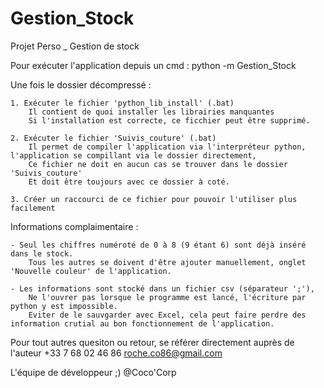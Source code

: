 # Gestion_Stock
Projet Perso _ Gestion de stock

Pour exécuter l'application depuis un cmd : 
      python -m Gestion_Stock

Une fois le dossier décompressé : 

	1. Exécuter le fichier 'python_lib_install' (.bat)
		Il contient de quoi installer les librairies manquantes
		Si l'installation est correcte, ce ficchier peut être supprimé.

	2. Exécuter le fichier 'Suivis_couture' (.bat)
		Il permet de compiler l'application via l'interpréteur python, l'application se compillant via le dossier directement,
		Ce fichier ne doit en aucun cas se trouver dans le dossier 'Suivis_couture'
		Et doit être toujours avec ce dossier à coté.

	3. Créer un raccourci de ce fichier pour pouvoir l'utiliser plus facilement


Informations complaimentaire : 

	- Seul les chiffres numéroté de 0 à 8 (9 étant 6) sont déjà inséré dans le stock.
		Tous les autres se doivent d'être ajouter manuellement, onglet 'Nouvelle couleur' de l'application.

	- Les informations sont stocké dans un fichier csv (séparateur ';'), 
		Ne l'ouvrer pas lorsque le programme est lancé, l'écriture par python y est impossible.
		Eviter de le sauvgarder avec Excel, cela peut faire perdre des information crutial au bon fonctionnement de l'application.


Pour tout autres quesiton ou retour, se référer directement auprès de l'auteur
    +33 7 68 02 46 86
    roche.co86@gmail.com


L'équipe de développeur ;)
@Coco'Corp
